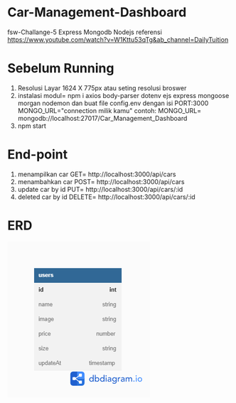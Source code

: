 # Car-Management-Dashboard

fsw-Challange-5 Express Mongodb Nodejs
referensi https://www.youtube.com/watch?v=W1Kttu53qTg&ab_channel=DailyTuition

# Sebelum Running

1. Resolusi Layar 1624 X 775px atau seting resolusi broswer
2. instalasi modul= npm i axios body-parser dotenv ejs express mongoose morgan nodemon
   dan buat file config.env dengan isi
   PORT:3000
   MONGO_URL="connection milik kamu"
   contoh: MONGO_URL= mongodb://localhost:27017/Car_Management_Dashboard
3. npm start

# End-point

1. menampilkan car GET= http://localhost:3000/api/cars
2. menambahkan car POST= http://localhost:3000/api/cars
3. update car by id PUT= http://localhost:3000/api/cars/:id
4. deleted car by id DELETE= http://localhost:3000/api/cars/:id

# ERD

![alt text](./assets/img/ERD.png)
